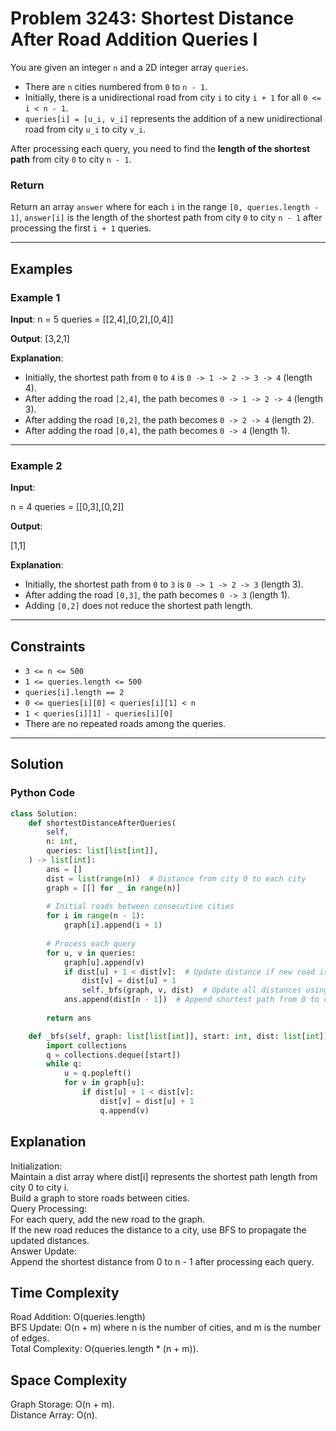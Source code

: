 # Problem 3243: Shortest Distance After Road Addition Queries I

You are given an integer `n` and a 2D integer array `queries`.

- There are `n` cities numbered from `0` to `n - 1`.
- Initially, there is a unidirectional road from city `i` to city `i + 1` for all `0 <= i < n - 1`.
- `queries[i] = [u_i, v_i]` represents the addition of a new unidirectional road from city `u_i` to city `v_i`.

After processing each query, you need to find the **length of the shortest path** from city `0` to city `n - 1`.

### Return
Return an array `answer` where for each `i` in the range `[0, queries.length - 1]`, `answer[i]` is the length of the shortest path from city `0` to city `n - 1` after processing the first `i + 1` queries.

---

## Examples

### Example 1
**Input**:
n = 5 queries = [[2,4],[0,2],[0,4]]

**Output**:
[3,2,1]

**Explanation**:
- Initially, the shortest path from `0` to `4` is `0 -> 1 -> 2 -> 3 -> 4` (length 4).
- After adding the road `[2,4]`, the path becomes `0 -> 1 -> 2 -> 4` (length 3).
- After adding the road `[0,2]`, the path becomes `0 -> 2 -> 4` (length 2).
- After adding the road `[0,4]`, the path becomes `0 -> 4` (length 1).

---

### Example 2
**Input**:

n = 4 queries = [[0,3],[0,2]]

**Output**:

[1,1]

**Explanation**:
- Initially, the shortest path from `0` to `3` is `0 -> 1 -> 2 -> 3` (length 3).
- After adding the road `[0,3]`, the path becomes `0 -> 3` (length 1).
- Adding `[0,2]` does not reduce the shortest path length.

---

## Constraints

- `3 <= n <= 500`
- `1 <= queries.length <= 500`
- `queries[i].length == 2`
- `0 <= queries[i][0] < queries[i][1] < n`
- `1 < queries[i][1] - queries[i][0]`
- There are no repeated roads among the queries.

---

## Solution

### Python Code
```python
class Solution:
    def shortestDistanceAfterQueries(
        self,
        n: int,
        queries: list[list[int]],
    ) -> list[int]:
        ans = []
        dist = list(range(n))  # Distance from city 0 to each city
        graph = [[] for _ in range(n)]
        
        # Initial roads between consecutive cities
        for i in range(n - 1):
            graph[i].append(i + 1)
        
        # Process each query
        for u, v in queries:
            graph[u].append(v)
            if dist[u] + 1 < dist[v]:  # Update distance if new road is shorter
                dist[v] = dist[u] + 1
                self._bfs(graph, v, dist)  # Update all distances using BFS
            ans.append(dist[n - 1])  # Append shortest path from 0 to n-1
        
        return ans

    def _bfs(self, graph: list[list[int]], start: int, dist: list[int]) -> None:
        import collections
        q = collections.deque([start])
        while q:
            u = q.popleft()
            for v in graph[u]:
                if dist[u] + 1 < dist[v]:
                    dist[v] = dist[u] + 1
                    q.append(v)
```
<h2>Explanation</h2>
Initialization:<br>
Maintain a dist array where dist[i] represents the shortest path length from city 0 to city i.<br>
Build a graph to store roads between cities.<br>
Query Processing:<br>
For each query, add the new road to the graph.<br>
If the new road reduces the distance to a city, use BFS to propagate the updated distances.<br>
Answer Update:<br>
Append the shortest distance from 0 to n - 1 after processing each query.<br>
<h2>Time Complexity</h2>
Road Addition: O(queries.length)<br>
BFS Update: O(n + m) where n is the number of cities, and m is the number of edges.<br>
Total Complexity: O(queries.length * (n + m)).<br>
<h2>Space Complexity</h2>
Graph Storage: O(n + m).<br>
Distance Array: O(n).
